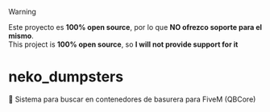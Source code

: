 > [!WARNING]  
> Este proyecto es **100% open source**, por lo que **NO ofrezco soporte para el mismo**. <br>
> This project is **100% open source**, so **I will not provide support for it**

# neko_dumpsters
🚮 Sistema para buscar en contenedores de basurera para FiveM (QBCore)
